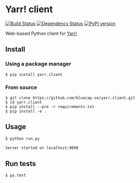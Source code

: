 # Yarr! client

[![Build Status](https://travis-ci.org/bluecap-se/yarr.client.svg?branch=master)](https://travis-ci.org/bluecap-se/yarr.client)
[![Dependency Status](https://gemnasium.com/36afc2c2d60de6f5c8cbfea3142376a5.svg)](https://gemnasium.com/bluecap-se/yarr.client)
[![PyPI version](https://badge.fury.io/py/yarr.client.svg)](http://badge.fury.io/py/yarr.client)

Web-based Python client for [Yarr!](https://github.com/bluecap-se/yarr)

## Install

### Using a package manager

```console
$ pip install yarr.client
```

### From source

```console
$ git clone https://github.com/bluecap-se/yarr.client.git
$ cd yarr.client
$ pip install --pre -r requirements.txt
$ pip install -e .
```

## Usage

```Bash
$ python run.py

Server started on localhost:9090
```

## Run tests

```Bash
$ py.test
```
